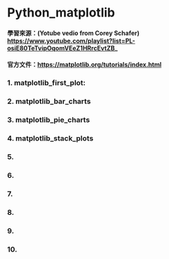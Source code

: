 # Python_matplotlib
 
#### 學習來源：(Yotube vedio from Corey Schafer) https://www.youtube.com/playlist?list=PL-osiE80TeTvipOqomVEeZ1HRrcEvtZB_
#### 官方文件：https://matplotlib.org/tutorials/index.html


### 1. matplotlib_first_plot:
### 2. matplotlib_bar_charts
### 3. matplotlib_pie_charts
### 4. matplotlib_stack_plots
### 5. 
### 6. 
### 7.
### 8.
### 9.
### 10.